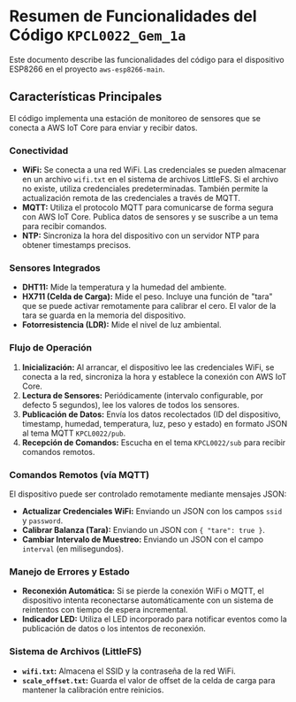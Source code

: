 # Resumen de Funcionalidades del Código `KPCL0022_Gem_1a`

Este documento describe las funcionalidades del código para el dispositivo ESP8266 en el proyecto `aws-esp8266-main`.

## Características Principales

El código implementa una estación de monitoreo de sensores que se conecta a AWS IoT Core para enviar y recibir datos.

### Conectividad
- **WiFi:** Se conecta a una red WiFi. Las credenciales se pueden almacenar en un archivo `wifi.txt` en el sistema de archivos LittleFS. Si el archivo no existe, utiliza credenciales predeterminadas. También permite la actualización remota de las credenciales a través de MQTT.
- **MQTT:** Utiliza el protocolo MQTT para comunicarse de forma segura con AWS IoT Core. Publica datos de sensores y se suscribe a un tema para recibir comandos.
- **NTP:** Sincroniza la hora del dispositivo con un servidor NTP para obtener timestamps precisos.

### Sensores Integrados
- **DHT11:** Mide la temperatura y la humedad del ambiente.
- **HX711 (Celda de Carga):** Mide el peso. Incluye una función de "tara" que se puede activar remotamente para calibrar el cero. El valor de la tara se guarda en la memoria del dispositivo.
- **Fotorresistencia (LDR):** Mide el nivel de luz ambiental.

### Flujo de Operación
1.  **Inicialización:** Al arrancar, el dispositivo lee las credenciales WiFi, se conecta a la red, sincroniza la hora y establece la conexión con AWS IoT Core.
2.  **Lectura de Sensores:** Periódicamente (intervalo configurable, por defecto 5 segundos), lee los valores de todos los sensores.
3.  **Publicación de Datos:** Envía los datos recolectados (ID del dispositivo, timestamp, humedad, temperatura, luz, peso y estado) en formato JSON al tema MQTT `KPCL0022/pub`.
4.  **Recepción de Comandos:** Escucha en el tema `KPCL0022/sub` para recibir comandos remotos.

### Comandos Remotos (vía MQTT)
El dispositivo puede ser controlado remotamente mediante mensajes JSON:
- **Actualizar Credenciales WiFi:** Enviando un JSON con los campos `ssid` y `password`.
- **Calibrar Balanza (Tara):** Enviando un JSON con `{ "tare": true }`.
- **Cambiar Intervalo de Muestreo:** Enviando un JSON con el campo `interval` (en milisegundos).

### Manejo de Errores y Estado
- **Reconexión Automática:** Si se pierde la conexión WiFi o MQTT, el dispositivo intenta reconectarse automáticamente con un sistema de reintentos con tiempo de espera incremental.
- **Indicador LED:** Utiliza el LED incorporado para notificar eventos como la publicación de datos o los intentos de reconexión.

### Sistema de Archivos (LittleFS)
- **`wifi.txt`:** Almacena el SSID y la contraseña de la red WiFi.
- **`scale_offset.txt`:** Guarda el valor de offset de la celda de carga para mantener la calibración entre reinicios.
